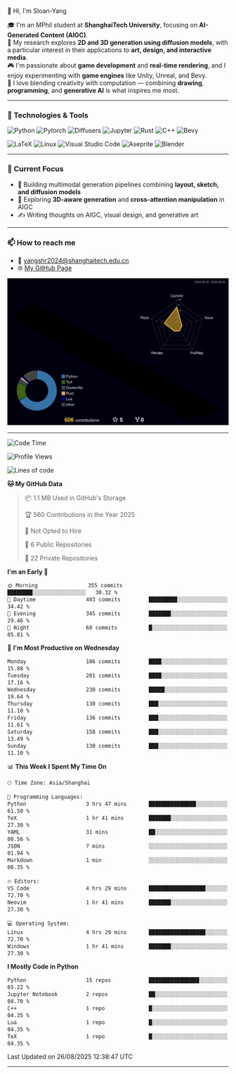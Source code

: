 👋 Hi, I'm Sloan-Yang

🎓 I'm an MPhil student at **ShanghaiTech University**, focusing on **AI-Generated Content (AIGC)**.  
🧠 My research explores **2D and 3D generation using diffusion models**, with a particular interest in their applications to **art, design, and interactive media**.  
🎮 I'm passionate about **game development** and **real-time rendering**, and I enjoy experimenting with **game engines** like Unity, Unreal, and Bevy.  
🎨 I love blending creativity with computation — combining **drawing**, **programming**, and **generative AI** is what inspires me most.

---

### 🧰 Technologies & Tools

![Python](https://img.shields.io/badge/python-%233776AB.svg?style=for-the-badge&logo=python&logoColor=white)
![Pytorch](https://img.shields.io/badge/pytorch-%23EE4C2C.svg?style=for-the-badge&logo=pytorch&logoColor=white)
![Diffusers](https://img.shields.io/badge/diffusers-HuggingFace-yellow?style=for-the-badge&logo=huggingface&logoColor=black)
![Jupyter](https://img.shields.io/badge/Jupyter-%23F37626.svg?style=for-the-badge&logo=Jupyter&logoColor=white)
![Rust](https://img.shields.io/badge/Rust-%23000000.svg?style=for-the-badge&logo=rust&logoColor=white)
![C++](https://img.shields.io/badge/C++-%2300599C.svg?style=for-the-badge&logo=c%2B%2B&logoColor=white)
![Bevy](https://img.shields.io/badge/Bevy-000000.svg?style=for-the-badge&logo=bevy&logoColor=white)

![LaTeX](https://img.shields.io/badge/LaTeX-47A141?style=for-the-badge&logo=latex&logoColor=white)
![Linux](https://img.shields.io/badge/Linux-FCC624?style=for-the-badge&logo=linux&logoColor=black)
![Visual Studio Code](https://img.shields.io/badge/VSCode-0078d7.svg?style=for-the-badge&logo=visual-studio-code&logoColor=white)
![Aseprite](https://img.shields.io/badge/Aseprite-FFFFFF?style=for-the-badge&logo=Aseprite&logoColor=%237D929E)
![Blender](https://img.shields.io/badge/Blender-F5792A?style=for-the-badge&logo=blender&logoColor=white)

---

### 🔭 Current Focus

- 🎨 Building multimodal generation pipelines combining **layout, sketch, and diffusion models**
- 🧪 Exploring **3D-aware generation** and **cross-attention manipulation** in AIGC
- ✍️ Writing thoughts on AIGC, visual design, and generative art

---

### 📫 How to reach me

- 📧 <a href="mailto:yangshr2024@shanghaitech.edu.cn">yangshr2024@shanghaitech.edu.cn</a>
- 🌐 [My GitHub Page](https://sloan-yang.github.io)  



![3D Profile](https://raw.githubusercontent.com/Sloan-Yang/Sloan-Yang/main/profile-3d-contrib/profile-night-rainbow.svg)

---


<!--START_SECTION:waka-->
![Code Time](http://img.shields.io/badge/Code%20Time-485%20hrs%2033%20mins-blue)

![Profile Views](http://img.shields.io/badge/Profile%20Views-1-blue)

![Lines of code](https://img.shields.io/badge/From%20Hello%20World%20I%27ve%20Written-2.1%20million%20lines%20of%20code-blue)

**🐱 My GitHub Data** 

> 📦 1.1 MB Used in GitHub's Storage 
 > 
> 🏆 560 Contributions in the Year 2025
 > 
> 🚫 Not Opted to Hire
 > 
> 📜 6 Public Repositories 
 > 
> 🔑 22 Private Repositories 
 > 
**I'm an Early 🐤** 

```text
🌞 Morning                355 commits         ████████░░░░░░░░░░░░░░░░░   30.32 % 
🌆 Daytime                403 commits         █████████░░░░░░░░░░░░░░░░   34.42 % 
🌃 Evening                345 commits         ███████░░░░░░░░░░░░░░░░░░   29.46 % 
🌙 Night                  68 commits          █░░░░░░░░░░░░░░░░░░░░░░░░   05.81 % 
```
📅 **I'm Most Productive on Wednesday** 

```text
Monday                   186 commits         ████░░░░░░░░░░░░░░░░░░░░░   15.88 % 
Tuesday                  201 commits         ████░░░░░░░░░░░░░░░░░░░░░   17.16 % 
Wednesday                230 commits         █████░░░░░░░░░░░░░░░░░░░░   19.64 % 
Thursday                 130 commits         ███░░░░░░░░░░░░░░░░░░░░░░   11.10 % 
Friday                   136 commits         ███░░░░░░░░░░░░░░░░░░░░░░   11.61 % 
Saturday                 158 commits         ███░░░░░░░░░░░░░░░░░░░░░░   13.49 % 
Sunday                   130 commits         ███░░░░░░░░░░░░░░░░░░░░░░   11.10 % 
```


📊 **This Week I Spent My Time On** 

```text
🕑︎ Time Zone: Asia/Shanghai

💬 Programming Languages: 
Python                   3 hrs 47 mins       ███████████████░░░░░░░░░░   61.50 % 
TeX                      1 hr 41 mins        ███████░░░░░░░░░░░░░░░░░░   27.30 % 
YAML                     31 mins             ██░░░░░░░░░░░░░░░░░░░░░░░   08.56 % 
JSON                     7 mins              ░░░░░░░░░░░░░░░░░░░░░░░░░   01.94 % 
Markdown                 1 min               ░░░░░░░░░░░░░░░░░░░░░░░░░   00.35 % 

🔥 Editors: 
VS Code                  4 hrs 29 mins       ██████████████████░░░░░░░   72.70 % 
Neovim                   1 hr 41 mins        ███████░░░░░░░░░░░░░░░░░░   27.30 % 

💻 Operating System: 
Linux                    4 hrs 29 mins       ██████████████████░░░░░░░   72.70 % 
Windows                  1 hr 41 mins        ███████░░░░░░░░░░░░░░░░░░   27.30 % 
```

**I Mostly Code in Python** 

```text
Python                   15 repos            ████████████████░░░░░░░░░   65.22 % 
Jupyter Notebook         2 repos             ██░░░░░░░░░░░░░░░░░░░░░░░   08.70 % 
C++                      1 repo              █░░░░░░░░░░░░░░░░░░░░░░░░   04.35 % 
Lua                      1 repo              █░░░░░░░░░░░░░░░░░░░░░░░░   04.35 % 
TeX                      1 repo              █░░░░░░░░░░░░░░░░░░░░░░░░   04.35 % 
```




 Last Updated on 26/08/2025 12:38:47 UTC
<!--END_SECTION:waka-->

---





